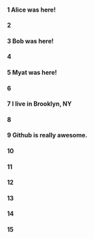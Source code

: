 #### 1 Alice was here!
#### 2
#### 3 Bob was here!
#### 4
#### 5 Myat was here!
#### 6
#### 7 I live in Brooklyn, NY
#### 8
#### 9 Github is really awesome.
#### 10
#### 11
#### 12
#### 13
#### 14
#### 15